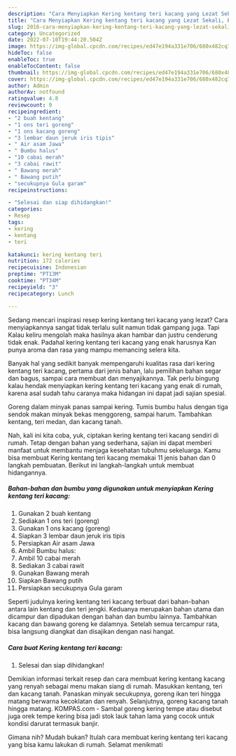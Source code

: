 ```yaml
---
description: "Cara Menyiapkan Kering kentang teri kacang yang Lezat Sekali, Buat Buka Puasa Menggugah Selera"
title: "Cara Menyiapkan Kering kentang teri kacang yang Lezat Sekali, Buat Buka Puasa Menggugah Selera"
slug: 2016-cara-menyiapkan-kering-kentang-teri-kacang-yang-lezat-sekali-buat-buka-puasa-menggugah-selera
category: Uncategorized
date: 2022-07-10T19:44:20.504Z
image: https://img-global.cpcdn.com/recipes/ed47e194a331e706/680x482cq70/kering-kentang-teri-kacang-foto-resep-utama.jpg
hideToc: false
enableToc: true
enableTocContent: false
thumbnail: https://img-global.cpcdn.com/recipes/ed47e194a331e706/680x482cq70/kering-kentang-teri-kacang-foto-resep-utama.jpg
cover: https://img-global.cpcdn.com/recipes/ed47e194a331e706/680x482cq70/kering-kentang-teri-kacang-foto-resep-utama.jpg
author: Admin
authorAv: notfound
ratingvalue: 4.8
reviewcount: 9
recipeingredient:
- "2 buah kentang"
- "1 ons teri goreng"
- "1 ons kacang goreng"
- "3 lembar daun jeruk iris tipis"
- " Air asam Jawa"
- " Bumbu halus"
- "10 cabai merah"
- "3 cabai rawit"
- " Bawang merah"
- " Bawang putih"
- "secukupnya Gula garam"
recipeinstructions:

- "Selesai dan siap dihidangkan!"
categories:
- Resep
tags:
- kering
- kentang
- teri

katakunci: kering kentang teri 
nutrition: 172 calories
recipecuisine: Indonesian
preptime: "PT13M"
cooktime: "PT34M"
recipeyield: "3"
recipecategory: Lunch

---
```



Sedang mencari inspirasi resep kering kentang teri kacang yang lezat? Cara menyiapkannya sangat tidak terlalu sulit namun tidak gampang juga. Tapi Kalau keliru mengolah maka hasilnya akan hambar dan justru cenderung tidak enak. Padahal kering kentang teri kacang yang enak harusnya Kan punya aroma dan rasa yang mampu memancing selera kita.


Banyak hal yang sedikit banyak mempengaruhi kualitas rasa dari kering kentang teri kacang, pertama dari jenis bahan, lalu pemilihan bahan segar dan bagus, sampai cara membuat dan menyajikannya. Tak perlu bingung kalau hendak menyiapkan kering kentang teri kacang yang enak di rumah, karena asal sudah tahu caranya maka hidangan ini dapat jadi sajian spesial.

Goreng dalam minyak panas sampai kering. Tumis bumbu halus dengan tiga sendok makan minyak bekas menggoreng, sampai harum. Tambahkan kentang, teri medan, dan kacang tanah.


Nah, kali ini kita coba, yuk, ciptakan kering kentang teri kacang sendiri di rumah. Tetap dengan bahan yang sederhana, sajian ini dapat memberi manfaat untuk membantu menjaga kesehatan tubuhmu sekeluarga. Kamu bisa membuat Kering kentang teri kacang memakai 11 jenis bahan dan 0 langkah pembuatan. Berikut ini langkah-langkah untuk membuat hidangannya.

<!--inarticleads1-->

##### Bahan-bahan dan bumbu yang digunakan untuk menyiapkan Kering kentang teri kacang:

1. Gunakan 2 buah kentang
1. Sediakan 1 ons teri (goreng)
1. Gunakan 1 ons kacang (goreng)
1. Siapkan 3 lembar daun jeruk iris tipis
1. Persiapkan  Air asam Jawa
1. Ambil  Bumbu halus:
1. Ambil 10 cabai merah
1. Sediakan 3 cabai rawit
1. Gunakan  Bawang merah
1. Siapkan  Bawang putih
1. Persiapkan secukupnya Gula garam


Seperti judulnya kering kentang teri kacang terbuat dari bahan-bahan antara lain kentang dan teri jengki. Keduanya merupakan bahan utama dan dicampur dan dipadukan dengan bahan dan bumbu lainnya. Tambahkan kacang dan bawang goreng ke dalamnya. Setelah semua tercampur rata, bisa langsung diangkat dan disajikan dengan nasi hangat. 

<!--inarticleads2-->

##### Cara buat Kering kentang teri kacang:


1. Selesai dan siap dihidangkan!

Demikian informasi terkait resep dan cara membuat kering kentang kacang yang renyah sebagai menu makan siang di rumah. Masukkan kentang, teri dan kacang tanah. Panaskan minyak secukupnya, goreng ikan teri hingga matang berwarna kecoklatan dan renyah. Selanjutnya, goreng kacang tanah hingga matang. KOMPAS.com - Sambal goreng kering tempe atau disebut juga orek tempe kering bisa jadi stok lauk tahan lama yang cocok untuk kondisi darurat termasuk banjir. 

Gimana nih? Mudah bukan? Itulah cara membuat kering kentang teri kacang yang bisa kamu lakukan di rumah. Selamat menikmati
